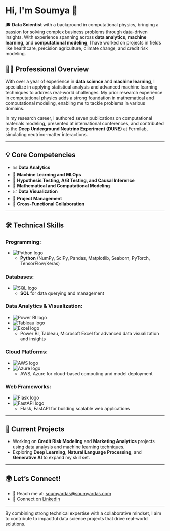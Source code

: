 # Hi, I'm Soumya 👋 

🎓 **Data Scientist** with a background in computational physics, bringing a passion for solving complex business problems through data-driven insights. With experience spanning across **data analytics**, **machine learning**, and **computational modeling**, I have worked on projects in fields like healthcare, precision agriculture, climate change, and credit risk modeling.

## 👨‍💻 **Professional Overview**

With over a year of experience in **data science** and **machine learning**, I specialize in applying statistical analysis and advanced machine learning techniques to address real-world challenges. My prior research experience in computational physics adds a strong foundation in mathematical and computational modeling, enabling me to tackle problems in various domains.

In my research career, I authored seven publications on computational materials modeling, presented at international conferences, and contributed to the **Deep Underground Neutrino Experiment (DUNE)** at Fermilab, simulating neutrino-matter interactions.

---

## 💡 **Core Competencies**
- 📊 **Data Analytics**
- 🧠 **Machine Learning and MLOps**
- 🧪 **Hypothesis Testing, A/B Testing, and Causal Inference**
- 🔬 **Mathematical and Computational Modeling**
- 📈 **Data Visualization**
- 🎯 **Project Management**
- 🤝 **Cross-Functional Collaboration**

---

## 🛠️ **Technical Skills**

### **Programming:**
- ![Python logo](https://img.shields.io/badge/-Python-3776AB?style=flat-square&logo=python&logoColor=white)  
  - **Python** (NumPy, SciPy, Pandas, Matplotlib, Seaborn, PyTorch, TensorFlow/Keras)
  
### **Databases:**
- ![SQL logo](https://img.shields.io/badge/-SQL-4479A1?style=flat-square&logo=MySQL&logoColor=white)  
  - **SQL** for data querying and management
  
### **Data Analytics & Visualization:**
- ![Power BI logo](https://img.shields.io/badge/-Power%20BI-F2C811?style=flat-square&logo=powerbi&logoColor=black)
- ![Tableau logo](https://img.shields.io/badge/-Tableau-E97627?style=flat-square&logo=tableau&logoColor=white)
- ![Excel logo](https://img.shields.io/badge/-Microsoft%20Excel-217346?style=flat-square&logo=microsoftexcel&logoColor=white)  
  - Power BI, Tableau, Microsoft Excel for advanced data visualization and insights

### **Cloud Platforms:**
- ![AWS logo](https://img.shields.io/badge/-AWS-FF9900?style=flat-square&logo=amazonaws&logoColor=white)
- ![Azure logo](https://img.shields.io/badge/-Azure-0078D4?style=flat-square&logo=microsoftazure&logoColor=white)  
  - AWS, Azure for cloud-based computing and model deployment
  
### **Web Frameworks:**
- ![Flask logo](https://img.shields.io/badge/-Flask-000000?style=flat-square&logo=flask&logoColor=white)
- ![FastAPI logo](https://img.shields.io/badge/-FastAPI-009688?style=flat-square&logo=fastapi&logoColor=white)  
  - Flask, FastAPI for building scalable web applications

---

## 🚀 **Current Projects**
- Working on **Credit Risk Modeling** and **Marketing Analytics** projects using data analysis and machine learning techniques.
- Exploring **Deep Learning**, **Natural Language Processing**, and **Generative AI** to expand my skill set.

---

## 🌍 **Let’s Connect!**

- 📧 Reach me at: [soumyardas@soumyardas.com](mailto:soumyardas@soumyardas.com)
- 💼 Connect on [LinkedIn](https://www.linkedin.com/in/soumyardas90)

---

By combining strong technical expertise with a collaborative mindset, I aim to contribute to impactful data science projects that drive real-world solutions.

